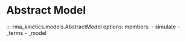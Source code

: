 # Abstract Model

::: rma_kinetics.models.AbstractModel
    options:
      members:
        - simulate
        - _terms
        - _model
